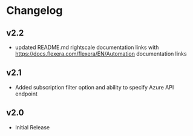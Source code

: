 # Changelog

## v2.2

- updated README.md rightscale documentation links with https://docs.flexera.com/flexera/EN/Automation documentation links

## v2.1

- Added subscription filter option and ability to specify Azure API endpoint

## v2.0

- Initial Release
